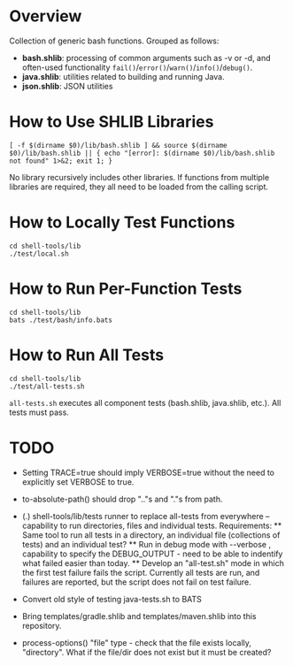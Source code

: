 # Overview

Collection of generic bash functions. Grouped as follows:

* **bash.shlib**: processing of common arguments such as -v or -d, and often-used functionality `fail()`/`error()`/`warn()`/`info()`/`debug()`.
* **java.shlib**: utilities related to building and running Java.
* **json.shlib**: JSON utilities

# How to Use SHLIB Libraries

````
[ -f $(dirname $0)/lib/bash.shlib ] && source $(dirname $0)/lib/bash.shlib || { echo "[error]: $(dirname $0)/lib/bash.shlib not found" 1>&2; exit 1; }
````

No library recursively includes other libraries. If functions from multiple libraries are required, they all need to be
loaded from the calling script.


# How to Locally Test Functions

```
cd shell-tools/lib
./test/local.sh
```

# How to Run Per-Function Tests

```
cd shell-tools/lib
bats ./test/bash/info.bats
```

# How to Run All Tests

```
cd shell-tools/lib
./test/all-tests.sh
```

`all-tests.sh` executes all component tests (bash.shlib, java.shlib, etc.). All tests must pass.


# TODO

* Setting TRACE=true should imply VERBOSE=true without the need to explicitly set VERBOSE to true.
* to-absolute-path() should drop ".."s and "."s from path.

* (.) shell-tools/lib/tests runner to replace all-tests from everywhere – capability to run directories, files and individual tests. Requirements:
** Same tool to run all tests in a directory, an individual file (collections of tests) and an individual test?
** Run in debug mode with --verbose , capability to specify the DEBUG_OUTPUT - need to be able to indentify what failed easier than today.
** Develop an "all-test.sh" mode in which the first test failure fails the script. Currently all tests are run, and failures are reported, but the script does not fail on test failure. 

* Convert old style of testing java-tests.sh to BATS
* Bring templates/gradle.shlib and templates/maven.shlib into this repository.

* process-options() "file" type - check that the file exists locally, "directory". What if the file/dir does not exist
but it must be created?
